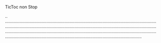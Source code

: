 TicToc non Stop

..
....................................................................................................................................................................................................................................................................................................................................................................................................................................................................................................